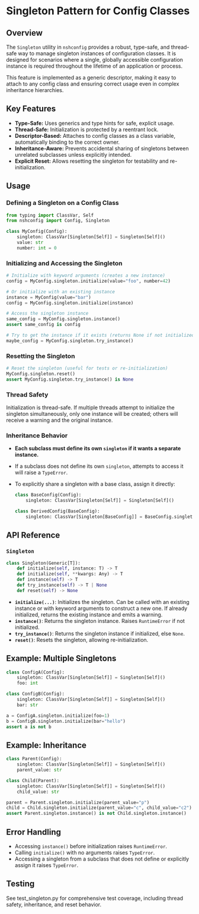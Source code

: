 # Singleton Pattern for Config Classes

## Overview

The `Singleton` utility in `nshconfig` provides a robust, type-safe, and thread-safe way to manage singleton instances of configuration classes. It is designed for scenarios where a single, globally accessible configuration instance is required throughout the lifetime of an application or process.

This feature is implemented as a generic descriptor, making it easy to attach to any config class and ensuring correct usage even in complex inheritance hierarchies.

## Key Features

- **Type-Safe:** Uses generics and type hints for safe, explicit usage.
- **Thread-Safe:** Initialization is protected by a reentrant lock.
- **Descriptor-Based:** Attaches to config classes as a class variable, automatically binding to the correct owner.
- **Inheritance-Aware:** Prevents accidental sharing of singletons between unrelated subclasses unless explicitly intended.
- **Explicit Reset:** Allows resetting the singleton for testability and re-initialization.

## Usage

### Defining a Singleton on a Config Class

```python
from typing import ClassVar, Self
from nshconfig import Config, Singleton

class MyConfig(Config):
    singleton: ClassVar[Singleton[Self]] = Singleton[Self]()
    value: str
    number: int = 0
```

### Initializing and Accessing the Singleton

```python
# Initialize with keyword arguments (creates a new instance)
config = MyConfig.singleton.initialize(value="foo", number=42)

# Or initialize with an existing instance
instance = MyConfig(value="bar")
config = MyConfig.singleton.initialize(instance)

# Access the singleton instance
same_config = MyConfig.singleton.instance()
assert same_config is config

# Try to get the instance if it exists (returns None if not initialized)
maybe_config = MyConfig.singleton.try_instance()
```

### Resetting the Singleton

```python
# Reset the singleton (useful for tests or re-initialization)
MyConfig.singleton.reset()
assert MyConfig.singleton.try_instance() is None
```

### Thread Safety

Initialization is thread-safe. If multiple threads attempt to initialize the singleton simultaneously, only one instance will be created; others will receive a warning and the original instance.

### Inheritance Behavior

- **Each subclass must define its own `singleton` if it wants a separate instance.**
- If a subclass does not define its own `singleton`, attempts to access it will raise a `TypeError`.
- To explicitly share a singleton with a base class, assign it directly:

    ```python
    class BaseConfig(Config):
        singleton: ClassVar[Singleton[Self]] = Singleton[Self]()

    class DerivedConfig(BaseConfig):
        singleton: ClassVar[Singleton[BaseConfig]] = BaseConfig.singleton  # Explicitly share
    ```

## API Reference

### `Singleton`

```python
class Singleton(Generic[T]):
    def initialize(self, instance: T) -> T
    def initialize(self, **kwargs: Any) -> T
    def instance(self) -> T
    def try_instance(self) -> T | None
    def reset(self) -> None
```

- **`initialize(...)`**: Initializes the singleton. Can be called with an existing instance or with keyword arguments to construct a new one. If already initialized, returns the existing instance and emits a warning.
- **`instance()`**: Returns the singleton instance. Raises `RuntimeError` if not initialized.
- **`try_instance()`**: Returns the singleton instance if initialized, else `None`.
- **`reset()`**: Resets the singleton, allowing re-initialization.

## Example: Multiple Singletons

```python
class ConfigA(Config):
    singleton: ClassVar[Singleton[Self]] = Singleton[Self]()
    foo: int

class ConfigB(Config):
    singleton: ClassVar[Singleton[Self]] = Singleton[Self]()
    bar: str

a = ConfigA.singleton.initialize(foo=1)
b = ConfigB.singleton.initialize(bar="hello")
assert a is not b
```

## Example: Inheritance

```python
class Parent(Config):
    singleton: ClassVar[Singleton[Self]] = Singleton[Self]()
    parent_value: str

class Child(Parent):
    singleton: ClassVar[Singleton[Self]] = Singleton[Self]()
    child_value: str

parent = Parent.singleton.initialize(parent_value="p")
child = Child.singleton.initialize(parent_value="c", child_value="c2")
assert Parent.singleton.instance() is not Child.singleton.instance()
```

## Error Handling

- Accessing `instance()` before initialization raises `RuntimeError`.
- Calling `initialize()` with no arguments raises `TypeError`.
- Accessing a singleton from a subclass that does not define or explicitly assign it raises `TypeError`.

## Testing

See test_singleton.py for comprehensive test coverage, including thread safety, inheritance, and reset behavior.
